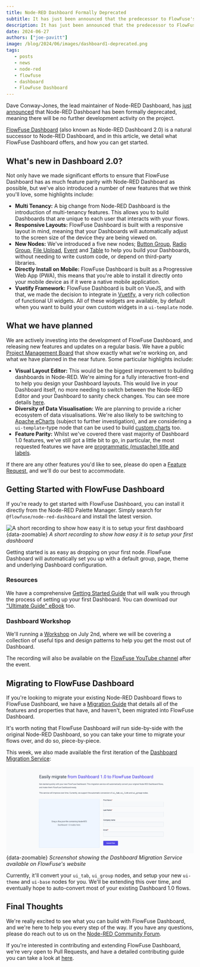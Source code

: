 ```yaml
---
title: Node-RED Dashboard Formally Deprecated
subtitle: It has just been announced that the predecessor to FlowFuse's Dashboard, Node-RED Dashboard, has been formally deprecated. Find out how FlowFuse Dashboard can help you build your Dashboards, and what we have planned in the near future.
description: It has just been announced that the predecessor to FlowFuse's Dashboard, Node-RED Dashboard, has been formally deprecated. Find out what this means for your Node-RED instances, see how you can get started with FlowFuse's Dashboard, and what we have planned in the near future.
date: 2024-06-27
authors: ["joe-pavitt"]
image: /blog/2024/06/images/dashboard1-deprecated.png
tags:
   - posts
   - news
   - node-red
   - flowfuse
   - dashboard
   - FlowFuse Dashboard
---
```


Dave Conway-Jones, the lead maintainer of Node-RED Dashboard, has [just announced](https://discourse.nodered.org/t/node-red-dashboard-v1-deprecation-notice/89006) that Node-RED Dashboard has been formally deprecated, meaning there will be no further development activity on the project.

[FlowFuse Dashboard](https://dashboard.flowfuse.com/) (also known as Node-RED Dashboard 2.0) is a natural successor to Node-RED Dashboard, and in this article, we detail what FlowFuse Dashboard offers, and how you can get started.

<!--more-->

## What's new in Dashboard 2.0?

Not only have we made significant efforts to ensure that FlowFuse Dashboard has as much feature parity with Node-RED Dashboard as possible, but we've also introduced a number of new features that we think you'll love, some highlights include:

- **Multi Tenancy:** A big change from Node-RED Dashboard is the introduction of multi-tenancy features. This allows you to build Dashboards that are unique to each user that interacts with your flows.
- **Responsive Layouts:** FlowFuse Dashboard is built with a responsive layout in mind, meaning that your Dashboards will automatically adjust to the screen size of the device they are being viewed on.
- **New Nodes:** We've introduced a five new nodes; [Button Group](https://dashboard.flowfuse.com/nodes/widgets/ui-button-group.html), [Radio Group](https://dashboard.flowfuse.com/nodes/widgets/ui-radio-group.html), [File Upload](https://dashboard.flowfuse.com/nodes/widgets/ui-file-input.html), [Event](https://dashboard.flowfuse.com/nodes/widgets/ui-event.html) and [Table](https://dashboard.flowfuse.com/nodes/widgets/ui-table.html) to help you build your Dashboards, without needing to write custom code, or depend on third-party libraries.
- **Directly Install on Mobile:** FlowFuse Dashboard is built as a Progressive Web App (PWA), this means that you're able to install it directly onto your mobile device as if it were a native mobile application.
- **Vuetify Framework:** FlowFuse Dashboard is built on VueJS, and with that, we made the decision to integrate in [Vuetify](https://vuetifyjs.com/en/components/all/#containment), a very rich collection of functional UI widgets. All of these widgets are available, by default when you want to build your own custom widgets in a `ui-template` node.

## What we have planned

We are actively investing into the development of FlowFuse Dashboard, and releasing new features and updates on a regular basis. We have a public [Project Management Board](https://github.com/orgs/FlowFuse/projects/15/views/1) that show exactly what we're working on, and what we have planned in the near future. Some particular highlights include:

- **Visual Layout Editor:** This would be the biggest improvement to building dashboards in Node-RED. We're aiming for a fully interactive front-end to help you design your Dashboard layouts. This would live in your Dashboard itself, no more needing to switch between the Node-RED Editor and your Dashboard to sanity check changes. You can see more details [here](https://github.com/FlowFuse/node-red-dashboard/issues/30).
- **Diversity of Data Visualisation:** We are planning to provide a richer ecosystem of data visualisations. We're also likely to be switching to [Apache eCharts](https://github.com/FlowFuse/node-red-dashboard/issues/782) (subject to further investigation), and are considering a `ui-template`-type node that can be used to build [custom charts](https://github.com/FlowFuse/node-red-dashboard/issues/58) too.
- **Feature Parity:** Whilst we've covered there vast majority of Dashboard 1.0 features, we've still got a little bit to go, in particular, the most requested features we have are  [programmatic (mustache) title and labels](https://github.com/FlowFuse/node-red-dashboard/issues/555).

If there are any other features you'd like to see, please do open a [Feature Request](https://github.com/FlowFuse/node-red-dashboard/issues/new/choose), and we'll do our best to accommodate.


## Getting Started with FlowFuse Dashboard

If you're ready to get started with FlowFuse Dashboard, you can install it directly from the Node-RED Palette Manager. Simply search for `@flowfuse/node-red-dashboard` and install the latest version.

![A short recording to show how easy it is to setup your first dashboard](https://dashboard.flowfuse.com/assets/getting-started.DHDsIsZl.gif){data-zoomable}
_A short recording to show how easy it is to setup your first dashboard_

Getting started is as easy as dropping on your first node. FlowFuse Dashboard will automatically set you up with a default group, page, theme and underlying Dashboard configuration.

### Resources

We have a comprehensive [Getting Started Guide](https://dashboard.flowfuse.com/getting-started.html) that will walk you through the process of setting up your first Dashboard. You can download our ["Ultimate Guide" eBook](https://dashboard.flowfuse.com/#download-our-e-book) too.

### Dashboard Workshop

We'll running a [Workshop](/webinars/2024/workshop-dashboard) on July 2nd, where we will be covering a collection of useful tips and design patterns to help you get the most out of Dashboard.

The recording will also be available on the [FlowFuse YouTube channel](https://www.youtube.com/@FlowFuseInc) after the event.


## Migrating to FlowFuse Dashboard

If you're looking to migrate your existing Node-RED Dashboard flows to FlowFuse Dashboard, we have a [Migration Guide](/product/dashboard/#migration-service) that details all of the features and properties that have, and haven't, been migrated into FlowFuse Dashboard.

It's worth noting that FlowFuse Dashboard _will_ run side-by-side with the original Node-RED Dashboard, so you can take your time to migrate your flows over, and do so, piece-by-piece.

This week, we also made available the first iteration of the [Dashboard Migration Service](https://flowfuse.com/product/dashboard/#migration-service):

![Screenshot showing the Dashboard Migration Service available on FlowFuse's website](./images/dashboard-migration-service.png){data-zoomable}
_Screenshot showing the Dashboard Migration Service available on FlowFuse's website_

Currently, it'll convert your `ui_tab`, `ui_group` nodes, and setup your new `ui-theme` and `ui-base` nodes for you. We'll be extending this over time, and eventually hope to auto-convert most of your existing Dashboard 1.0 flows.

## Final Thoughts

We're really excited to see what you can build with FlowFuse Dashboard, and we're here to help you every step of the way. If you have any questions, please do reach out to us on the [Node-RED Community Forum](https://discourse.nodered.org/tag/dashboard-2).

If you're interested in contributing and extending FlowFuse Dashboard, we're very open to Pull Requests, and have a detailed contributing guide you can take a look at [here](https://dashboard.flowfuse.com/contributing/).